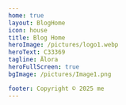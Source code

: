 ```yaml
---
home: true
layout: BlogHome
icon: house
title: Blog Home
heroImage: /pictures/logo1.webp
heroText: C33369
tagline: Älora
heroFullScreen: true
bgImage: /pictures/Image1.png

footer: Copyright © 2025 me
---
```


